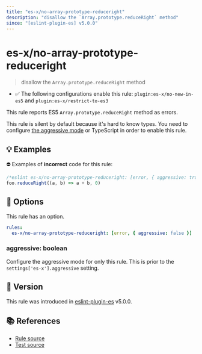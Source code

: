 ```yaml
---
title: "es-x/no-array-prototype-reduceright"
description: "disallow the `Array.prototype.reduceRight` method"
since: "[eslint-plugin-es] v5.0.0"
---
```


# es-x/no-array-prototype-reduceright
> disallow the `Array.prototype.reduceRight` method

- ✅ The following configurations enable this rule: `plugin:es-x/no-new-in-es5` and `plugin:es-x/restrict-to-es3`

This rule reports ES5 `Array.prototype.reduceRight` method as errors.

This rule is silent by default because it's hard to know types. You need to configure [the aggressive mode](../#the-aggressive-mode) or TypeScript in order to enable this rule.

## 💡 Examples

⛔ Examples of **incorrect** code for this rule:

<eslint-playground type="bad">

```js
/*eslint es-x/no-array-prototype-reduceright: [error, { aggressive: true }] */
foo.reduceRight((a, b) => a + b, 0)
```

</eslint-playground>

## 🔧 Options

This rule has an option.

```yaml
rules:
  es-x/no-array-prototype-reduceright: [error, { aggressive: false }]
```

### aggressive: boolean

Configure the aggressive mode for only this rule.
This is prior to the `settings['es-x'].aggressive` setting.

## 🚀 Version

This rule was introduced in [eslint-plugin-es] v5.0.0.

[eslint-plugin-es]: https://github.com/mysticatea/eslint-plugin-es

## 📚 References

- [Rule source](https://github.com/eslint-community/eslint-plugin-es-x/blob/master/lib/rules/no-array-prototype-reduceright.js)
- [Test source](https://github.com/eslint-community/eslint-plugin-es-x/blob/master/tests/lib/rules/no-array-prototype-reduceright.js)
